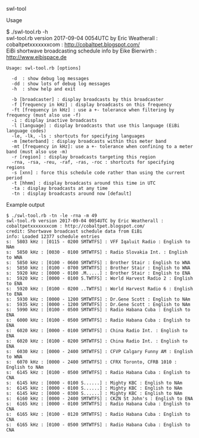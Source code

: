 swl-tool

Usage

$ ./swl-tool.rb -h  
swl-tool.rb version 2017-09-04 0054UTC by Eric Weatherall : cobaltpetxxxxxxxcom : http://cobaltpet.blogspot.com/  
EiBi shortwave broadcasting schedule info by Eike Bierwirth : http://www.eibispace.de

    Usage: swl-tool.rb [options]

      -d  : show debug log messages  
      -dd : show lots of debug log messages  
      -h  : show help and exit

      -b [broadcaster] : display broadcasts by this broadcaster  
      -f [frequency in kHz] : display broadcasts on this frequency  
      -ft [frequency in kHz] : use a +- tolerance when filtering by frequency (must also use -f)  
      -i : display inactive broadcasts  
      -l [language] : display broadcasts that use this language (EiBi language codes)  
      -le, -lk, -ls : shortcuts for specifying languages  
      -m [meterband] : display broadcasts within this meter band  
      -mt [frequency in kHz]: use a +- tolerance when confining to a meter band (must also use -m)  
      -r [region] : display broadcasts targeting this region  
      -rna, -rsa, -reu, -raf, -ras, -roc : shortcuts for specifying regions  
      -s [xnn] : force this schedule code rather than using the current period  
      -t [hhmm] : display broadcasts around this time in UTC  
      -ta : display broadcasts at any time  
      -tn : display broadcasts around now [default]

Example output

    $ ./swl-tool.rb -tn -le -rna -m 49  
    swl-tool.rb version 2017-09-04 0054UTC by Eric Weatherall : cobaltpetxxxxxxxcom : http://cobaltpet.blogspot.com/  
    credit: Shortwave broadcast schedule data from EiBi  
    info: Loaded 12377 schedule entries  
    s:  5803 kHz : [0115 - 0200 SMTWTFS] : VFF Iqaluit Radio : English to NAm  
    s:  5850 kHz : [0030 - 0100 SMTWTFS] : Radio Slovakia Int. : English to WNA  
    s:  5850 kHz : [0100 - 0600 SMTWTFS] : Brother Stair : English to WNA  
    s:  5850 kHz : [0100 - 0700 SMTWTFS] : Brother Stair : English to WNA  
    s:  5920 kHz : [0000 - 0100 .M.....] : Brother Stair : English to ENA  
    s:  5920 kHz : [0000 - 0100 S.TWTFS] : World Harvest Radio 2 : English to ENA  
    s:  5920 kHz : [0100 - 0200 ..TWTFS] : World Harvest Radio 6 : English to ENA  
    s:  5930 kHz : [0000 - 1200 SMTWTFS] : Dr.Gene Scott : English to NAm  
    s:  5935 kHz : [0000 - 1200 SMTWTFS] : Dr.Gene Scott : English to NAm  
    s:  5990 kHz : [0100 - 0500 SMTWTFS] : Radio Habana Cuba : English to ENA  
    s:  6000 kHz : [0100 - 0500 SMTWTFS] : Radio Habana Cuba : English to ENA  
    s:  6020 kHz : [0000 - 0100 SMTWTFS] : China Radio Int. : English to ENA  
    s:  6020 kHz : [0100 - 0200 SMTWTFS] : China Radio Int. : English to ENA  
    s:  6030 kHz : [0000 - 2400 SMTWTFS] : CFVP Calgary Funny AM : English to WNA  
    s:  6070 kHz : [0000 - 2400 SMTWTFS] : CFRX Toronto, CFRB 1010 : English to NAm  
    s:  6145 kHz : [0100 - 0500 SMTWTFS] : Radio Habana Cuba : English to CNA  
    s:  6145 kHz : [0000 - 0100 S......] : Mighty KBC : English to NAm  
    s:  6145 kHz : [0000 - 0100 S......] : Mighty KBC : English to NAm  
    s:  6145 kHz : [0000 - 0300 S......] : Mighty KBC : English to NAm  
    s:  6160 kHz : [0000 - 2400 SMTWTFS] : CKZN St John's : English to ENA  
    s:  6165 kHz : [0000 - 0100 SMTWTFS] : Radio Habana Cuba : English to CNA  
    s:  6165 kHz : [0100 - 0120 SMTWTFS] : Radio Habana Cuba : English to CNA  
    s:  6165 kHz : [0100 - 0500 SMTWTFS] : Radio Habana Cuba : English to CNA
